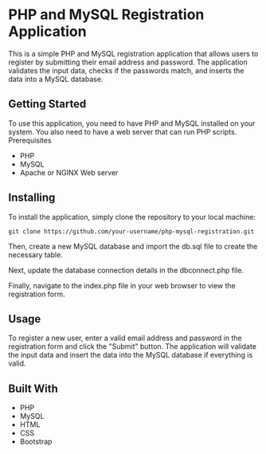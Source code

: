 # PHP and MySQL Registration Application

This is a simple PHP and MySQL registration application that allows users to register by submitting their email address and password. The application validates the input data, checks if the passwords match, and inserts the data into a MySQL database.

## Getting Started

To use this application, you need to have PHP and MySQL installed on your system. You also need to have a web server that can run PHP scripts.
Prerequisites

- PHP
- MySQL
- Apache or NGINX Web server

## Installing

To install the application, simply clone the repository to your local machine:

`git clone https://github.com/your-username/php-mysql-registration.git`

Then, create a new MySQL database and import the db.sql file to create the necessary table.

Next, update the database connection details in the dbconnect.php file.

Finally, navigate to the index.php file in your web browser to view the registration form.

## Usage

To register a new user, enter a valid email address and password in the registration form and click the "Submit" button. The application will validate the input data and insert the data into the MySQL database if everything is valid.

## Built With

- PHP
- MySQL
- HTML
- CSS
- Bootstrap
